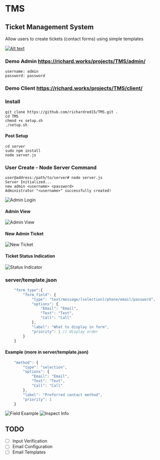 # TMS

## Ticket Management System
Allow users to create tickets (contact forms) using simple templates

[![Alt text](https://img.youtube.com/vi/GIiNb3qD6Go/0.jpg)](https://www.youtube.com/watch?v=GIiNb3qD6Go)

### Demo Admin https://richard.works/projects/TMS/admin/
```
username: admin
password: password
```
### Demo Client https://richard.works/projects/TMS/client/

### Install
```
git clone https://github.com/richardred15/TMS.git .
cd TMS
chmod +x setup.sh
./setup.sh
```
#### Post Setup
```
cd server
sudo npm install
node server.js
```

### User Create - Node Server Command
```
user@address:/path/to/server# node server.js
Server Initialized...
new admin <username> <password>
Administrator "<username>" successfully created!
```
![Admin Login](https://i.imgur.com/a9nfrCj.png)
#### Admin View
![Admin View](https://i.imgur.com/pAJeQp5.png)
#### New Admin Ticket
![New Ticket](https://i.imgur.com/zJEOZMf.png)
#### Ticket Status Indication
![Status Indicator](https://i.imgur.com/OiMqrKQ.gif)
### server/template.json
```javascript
    "form_type":{
        "form_field": {
            "type": "text/message/[selection]/phone/email/password",
            "options": {
                "Email": "Email",
                "Text": "Text",
                "Call": "Call"
            },
            "label": "What to display in form",
            "priority": 1 // display order
        }
    }
```
#### Example (more in server/template.json)
```javascript
    "method": {
        "type": "selection",
        "options": {
            "Email": "Email",
            "Text": "Text",
            "Call": "Call"
        },
        "label": "Preferred contact method",
        "priority": 1
    }
```
![Field Example](https://i.imgur.com/41ZCdTN.png)
![Inspect Info](https://i.imgur.com/tCxFDnY.png)

## TODO
- [ ] Input Verification
- [ ] Email Configuration
- [ ] Email Templates